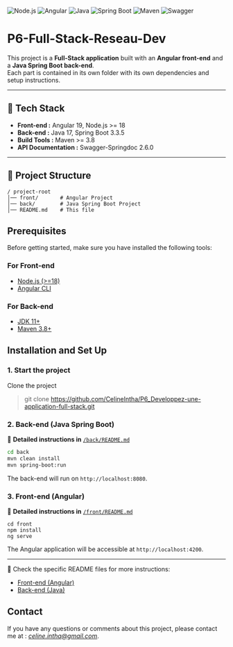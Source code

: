 ![Node.js](https://img.shields.io/badge/node-18.19.8-brightgreen)
![Angular](https://img.shields.io/badge/angular-19.2.1-red)
![Java](https://img.shields.io/badge/java-17-blue)
![Spring Boot](https://img.shields.io/badge/spring--boot-3.3.5-brightgreen)
![Maven](https://img.shields.io/badge/maven-3.8-orange)
![Swagger](https://img.shields.io/badge/swagger--springdoc-2.6.0-blue)

# P6-Full-Stack-Reseau-Dev

This project is a **Full-Stack application** built with an **Angular front-end** and a **Java Spring Boot back-end**.  
Each part is contained in its own folder with its own dependencies and setup instructions.

---

## 🚀 Tech Stack

- **Front-end :** Angular 19, Node.js >= 18
- **Back-end :** Java 17, Spring Boot 3.3.5
- **Build Tools :** Maven >= 3.8
- **API Documentation :** Swagger-Springdoc 2.6.0

---

## 📄 Project Structure
```
/ project-root
│── front/       # Angular Project
│── back/        # Java Spring Boot Project
│── README.md    # This file
```

## Prerequisites

Before getting started, make sure you have installed the following tools:

### For Front-end
- [Node.js (>=18)](https://nodejs.org/)
- [Angular CLI](https://angular.dev/installation)

### For Back-end
- [JDK 11+](https://www.oracle.com/java/technologies/javase/jdk11-archive-downloads.html)
- [Maven 3.8+](https://maven.apache.org/)
## Installation and Set Up

### 1. Start the project

Clone the project

> git clone https://github.com/CelineIntha/P6_Developpez-une-application-full-stack.git


### 2. Back-end (Java Spring Boot)

📌 **Detailed instructions in** [`/back/README.md`](./back/README.md)

```sh
cd back
mvn clean install
mvn spring-boot:run
```

The back-end will run on `http://localhost:8080`.

### 3. Front-end (Angular)

📌 **Detailed instructions in** [`/front/README.md`](./front/README.md)

```
cd front
npm install
ng serve
```

The Angular application will be accessible at `http://localhost:4200`.


---

📌 Check the specific README files for more instructions:
- [Front-end (Angular)](./front/README.md)
- [Back-end (Java)](./back/README.md)


## **Contact**

If you have any questions or comments about this project, please contact me at : *celine.intha@gmail.com*.
